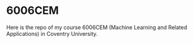 # 6006CEM

Here is the repo of my course 6006CEM (Machine Learning and Related Applications) in Coventry University.
